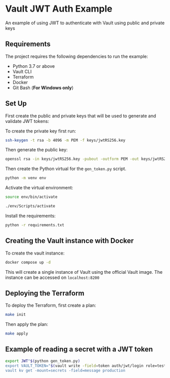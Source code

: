 # Vault JWT Auth Example

An example of using JWT to authenticate with Vault using public and private keys

## Requirements

The project requires the following dependencies to run the example:

* Python 3.7 or above
* Vault CLI
* Terraform
* Docker
* Git Bash (**For Windows only**)

## Set Up

First create the public and private keys that will be used to generate and validate JWT tokens:

To create the private key first run:

```bash
ssh-keygen -t rsa -b 4096 -m PEM -f keys/jwtRS256.key
```

Then generate the public key:

```bash
openssl rsa -in keys/jwtRS256.key -pubout -outform PEM -out keys/jwtRS256.key.pub
```

Then create the Python virtual for the `gen_token.py` script.

```bash
python -m venv env
```

Activate the virtual environment:

```bash
source env/bin/activate

./env/Scripts/activate
```

Install the requirements:

```bash
python -r requirements.txt
```

## Creating the Vault instance with Docker

To create the vault instance:

```bash
docker compose up -d
```

This will create a single instance of Vault using the official Vault image. The instance can be accessed on `localhost:8200`

## Deploying the Terraform

To deploy the Terraform, first create a plan:

```bash
make init
```

Then apply the plan:

```bash
make apply
```

## Example of reading a secret with a JWT token

```bash
export JWT"$(python gen_token.py)
export VAULT_TOKEN="$(vault write -field=token auth/jwt/login role=test-role jwt=$JWT)"
vault kv get -mount=secrets -field=message production
```
